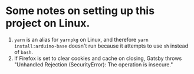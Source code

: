# Some notes on setting up this project on Linux.

1. `yarn` is an alias for `yarnpkg` on Linux, and therefore `yarn install:arduino-base` doesn't run because it attempts to use `sh` instead of `bash`.
2. If Firefox is set to clear cookies and cache on closing, Gatsby throws "Unhandled Rejection (SecurityError): The operation is insecure."
